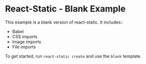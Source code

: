 # React-Static - Blank Example

This example is a blank version of react-static. It includes::
- Babel
- CSS imports
- Image imports
- File imports

To get started, run `react-static create` and use the `blank` template.
